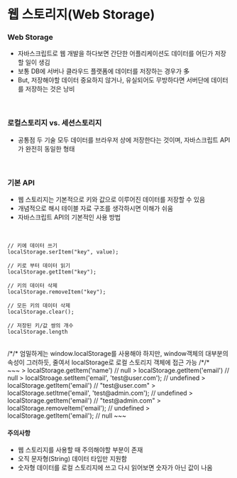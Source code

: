 # 웹 스토리지(Web Storage)

### Web Storage
- 자바스크립트로 웹 개발을 하다보면  간단한 어플리케이션도 데이터를 어딘가 저장할 일이 생김
- 보통 DB에 서버나 클라우드 플랫폼에 데이터를 저장하는 경우가 多
- But, 저장해야할 데이터 중요하지 않거나, 유실되어도 무방하다면 서버단에 데이터를 저장하는 것은 낭비
<br/>

### 로컬스토리지 vs. 세션스토리지
- 공통점
    두 기술 모두 데이터를 브라우저 상에 저장한다는 것이며, 자바스크립트 API가 완전히 동일한 형태
<br/>

### 기본 API
- 웹 스토리지는 기본적으로 키와 값으로 이루어진 데이터를 저장할 수 있음
- 개념적으로 해시 테이블 자료 구조를 생각하시면 이해가 쉬움
- 자바스크립트 API의 기본적인 사용 방법
<br/>

~~~
// 키에 데이터 쓰기
localStorage.serItem("key", value);

// 키로 부터 데이터 읽기
localStorage.getItem("key");

// 키의 데이터 삭제
localStorage.removeItem("key");

// 모든 키의 데이터 삭제
localStorage.clear();

// 저장된 키/값 쌍의 개수
localStorage.length
~~~
<br/>
/*/* 엄밀하게는 window.localStorage를 사용해야 하지만, window객체의 대부분의 속성이 그러하듯, 줄여서 localStorage로 로컬 스토리지 객체에 접근 가능 /*/*
<br/>
~~~
> localStorage.getItem('name') // null
> localStorage.getItem('email') // null
> localStroage.setItem('email', 'test@user.com'); // undefined
> localStorage.getItem('email') // "test@user.com"
> localStorage.setItme('email', 'test@admin.com'); // undefined
> localStorage.getItem('email') // "test@admin.com" 
> localStorage.removeItem('email'); // undefined
> localStorage.getItem('email'); // null
~~~
<br/>

#### 주의사항
- 웹 스토리지를 사용할 때 주의해야할 부분이 존재
- 오직 문자형(String) 데이터 타입만 지원함
- 숫자형 데이터를 로컬 스토리지에 쓰고 다시 읽어보면 숫자가 아닌 값이 나옴
